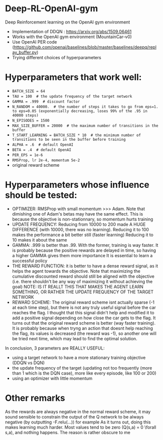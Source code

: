 # Deep-RL-OpenAI-gym
Deep Reinforcement learning on the OpenAI gym environment

* Implementation of DDQN : https://arxiv.org/abs/1509.06461
* Works with the OpenAI gym environment (MountainCar-v0)
* Use OpenAI PER code (https://github.com/openai/baselines/blob/master/baselines/deepq/replay_buffer.py)
* Trying different choices of hyperparameters


# Hyperparameters that work well:
* `BATCH_SIZE = 64`
* `TAU = 100  # the update frequency of the target network`
* `GAMMA = .999  # discount factor`
* `N_RANDOM = 40000.  # the number of steps it takes to go from eps=1. to eps=0.05 (exponentially decreasing, loses 99% of the .95 in 40000 steps)`
* `N_EPISODES = 1500`
* `MAX_SIZE_BUFFER = 20000  # the maximum number of transitions in the buffer`
* `T_START_LEARNING = BATCH_SIZE * 10  # the minimum number of transitions to be seen in the buffer before training`
* `ALPHA = .6  # default OpenAI`
* `BETA = .4  # default OpenAI`
* `PER_EPS = 1e-6`
* `RMSProp, lr 2e-4, momentum 5e-2`
* original reward scheme


# Hyperparameters whose influence should be tested:
* OPTIMIZER: RMSProp with small momentum >>> Adam. Note that dimishing one of Adam's betas may have the same effect. This is because the objective is non-stationnary, so momentum hurts training
* UPDATE FREQUENCY: Reducing from 10000 to 200 made A HUGE DIFFERENCE (with 10000, there was no learning).
                    Reducing it to 100 makes the performance a bit better still (faster learning)
                    Reducing it to 10 makes it about the same
* GAMMA: .999 is better than .99.
         With the former, training is way faster. It is probably because the positive rewards are delayed in time, so having a higher GAMMA gives them more importance
         It is essential to learn a successful policy
* THE REWARD FUNCTION: it is better to have a dense reward signal, as it helps the agent towards the objective. Note that maximizing the cumulative discounted reward should still be
                       aligned with the objective (i.e. there shouldn't be any way of maximizing it without achieving the goal)
                       NOTE: IS IT REALLT THIS THAT MAKES THE AGENT LEARN SOMETHING, OR RATHER THE UPDATE FREQUENCY OF THE TARGET NETWORK
* REWARD SCHEME: The original reward scheme isnt actually sparse (-1 at each time step), but there is not any truly useful signal before the car reaches the flag.
                 I thought that this signal didn't help and modified it to add a positive signal depending on how close the car gets to the flag.
                 It turns out that the original reward scheme is better (way faster training). It is probably because when tryng an action that doesnt help reaching the flag,
                 its values is decreased (the reward was -1), so another one will be tried next time, which may lead to find the optimal solution.


In conclusion, 3 parameters are REALLY USEFUL:
- using a target network to have a more stationary training objective (DDQN vs DQN)
- the update frequency of the target (updating not too frequently (more than 1 which is the DQN case), more like every episode, like 100 or 200)
- using an optimizer with little momentum


# Other remarks
As the rewards are always negative in the normal reward scheme, it may sound sensible to constrain the output of the Q network to be always negative (by outputting -F.relu(...)) for example
As it turns out, doing this makes learning much harder. Most values tend to be zero (Q(s,a) = 0 \forall s,a), and nothing happens. The reason is rather obscure to me
